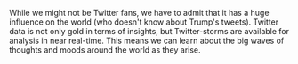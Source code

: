 
While we might not be Twitter fans, we have to admit that it has a huge influence on the world (who doesn't know about Trump's tweets). Twitter data is not only gold in terms of insights, but Twitter-storms are available for analysis in near real-time. This means we can learn about the big waves of thoughts and moods around the world as they arise.
